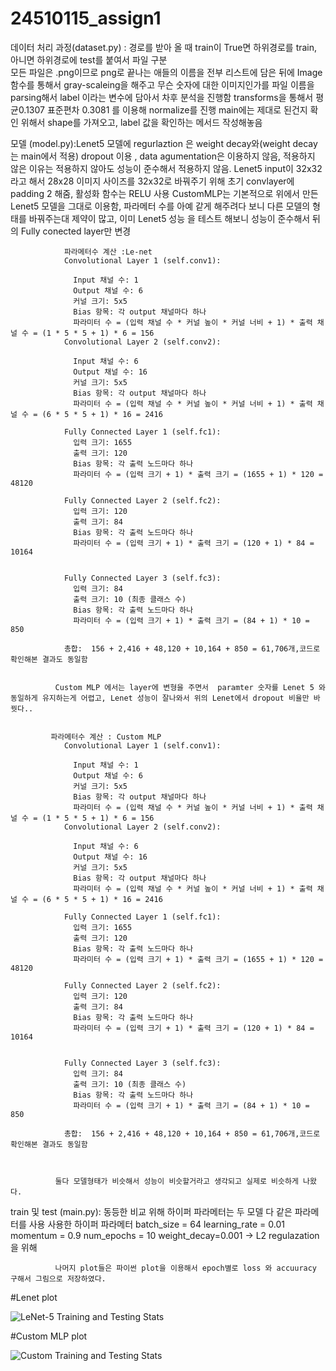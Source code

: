 # 24510115_assign1

데이터 처리 과정(dataset.py) : 경로를 받아 올 때 train이 True면 하위경로를 train, 아니면 하위경로에 test를 붙여서 파일 구분  
                  모든 파일은 .png이므로 png로 끝나는 애들의 이름을 전부 리스트에 담은 뒤에 Image 함수를 통해서 gray-scaleing을 해주고 
                  무슨 숫자에 대한 이미지인가를 파일 이름을 parsing해서 label 이라는 변수에 담아서 차후 분석을 진행함
                  transforms을 통해서 평균0.1307 표준편차 0.3081 를 이용해 normalize를 진행
                  main에는 제대로 된건지 확인 위해서 shape를 가져오고, label 값을 확인하는 메서드 작성해놓음



모델 (model.py):Lenet5 모델에  regurlaztion 은 weight decay와(weight decay는 main에서 적용) dropout 이용 , 
                data agumentation은 이용하지 않음, 적용하지 않은 이유는 적용하지 않아도 성능이 준수해서
                적용하지 않음. Lenet5 input이 32x32 라고 해서 28x28 이미지 사이즈를 32x32로 바꿔주기 위해  초기 convlayer에 padding 2 해줌, 활성화 함수는 RELU 사용 
                CustomMLP는 기본적으로 위에서 만든 Lenet5 모델을 그대로 이용함, 파라메터 수를 아예 같게 해주려다 보니 다른 모델의 형태를 바꿔주는대 제약이 많고, 이미 Lenet5 성능 
                을 테스트 해보니 성능이 준수해서 뒤의 Fully conected layer만 변경 
                
                파라메터수 계산 :Le-net
                Convolutional Layer 1 (self.conv1):

                  Input 채널 수: 1
                  Output 채널 수: 6
                  커널 크기: 5x5
                  Bias 항목: 각 output 채널마다 하나
                  파라미터 수 = (입력 채널 수 * 커널 높이 * 커널 너비 + 1) * 출력 채널 수 = (1 * 5 * 5 + 1) * 6 = 156
                Convolutional Layer 2 (self.conv2):
                  
                  Input 채널 수: 6
                  Output 채널 수: 16
                  커널 크기: 5x5
                  Bias 항목: 각 output 채널마다 하나
                  파라미터 수 = (입력 채널 수 * 커널 높이 * 커널 너비 + 1) * 출력 채널 수 = (6 * 5 * 5 + 1) * 16 = 2416
                  
                Fully Connected Layer 1 (self.fc1):                  
                  입력 크기: 1655
                  출력 크기: 120
                  Bias 항목: 각 출력 노드마다 하나
                  파라미터 수 = (입력 크기 + 1) * 출력 크기 = (1655 + 1) * 120 = 48120
                  
                Fully Connected Layer 2 (self.fc2):
                  입력 크기: 120
                  출력 크기: 84
                  Bias 항목: 각 출력 노드마다 하나
                  파라미터 수 = (입력 크기 + 1) * 출력 크기 = (120 + 1) * 84 = 10164
                
      
                Fully Connected Layer 3 (self.fc3):
                  입력 크기: 84
                  출력 크기: 10 (최종 클래스 수)
                  Bias 항목: 각 출력 노드마다 하나
                  파라미터 수 = (입력 크기 + 1) * 출력 크기 = (84 + 1) * 10 = 850

                총합:  156 + 2,416 + 48,120 + 10,164 + 850 = 61,706개,코드로 확인해본 결과도 동일함


              Custom MLP 에서는 layer에 변형을 주면서  paramter 숫자를 Lenet 5 와 동일하게 유지하는게 어렵고, Lenet 성능이 잘나와서 위의 Lenet에서 dropout 비율만 바꿧다..
             

             파라메터수 계산 : Custom MLP
                Convolutional Layer 1 (self.conv1):

                  Input 채널 수: 1
                  Output 채널 수: 6
                  커널 크기: 5x5
                  Bias 항목: 각 output 채널마다 하나
                  파라미터 수 = (입력 채널 수 * 커널 높이 * 커널 너비 + 1) * 출력 채널 수 = (1 * 5 * 5 + 1) * 6 = 156
                Convolutional Layer 2 (self.conv2):
                  
                  Input 채널 수: 6
                  Output 채널 수: 16
                  커널 크기: 5x5
                  Bias 항목: 각 output 채널마다 하나
                  파라미터 수 = (입력 채널 수 * 커널 높이 * 커널 너비 + 1) * 출력 채널 수 = (6 * 5 * 5 + 1) * 16 = 2416
                  
                Fully Connected Layer 1 (self.fc1):                  
                  입력 크기: 1655
                  출력 크기: 120
                  Bias 항목: 각 출력 노드마다 하나
                  파라미터 수 = (입력 크기 + 1) * 출력 크기 = (1655 + 1) * 120 = 48120
                  
                Fully Connected Layer 2 (self.fc2):
                  입력 크기: 120
                  출력 크기: 84
                  Bias 항목: 각 출력 노드마다 하나
                  파라미터 수 = (입력 크기 + 1) * 출력 크기 = (120 + 1) * 84 = 10164
                
      
                Fully Connected Layer 3 (self.fc3):
                  입력 크기: 84
                  출력 크기: 10 (최종 클래스 수)
                  Bias 항목: 각 출력 노드마다 하나
                  파라미터 수 = (입력 크기 + 1) * 출력 크기 = (84 + 1) * 10 = 850

                총합:  156 + 2,416 + 48,120 + 10,164 + 850 = 61,706개,코드로 확인해본 결과도 동일함



              둘다 모델형태가 비슷해서 성능이 비슷할거라고 생각되고 실제로 비슷하게 나왔다.

train 및 test (main.py):
            동등한 비교 위해 하이퍼 파라메터는 두 모델 다 같은 파라메터를 사용 
              사용한 하이퍼 파라메터 
              batch_size = 64
              learning_rate = 0.01
              momentum = 0.9
              num_epochs = 10
              weight_decay=0.001 -> L2 regulazation을 위해 

              
              나머지 plot들은 파이썬 plot을 이용해서 epoch별로 loss 와 accuuracy 구해서 그림으로 저장하였다.




 #Lenet plot
 
![LeNet-5 Training and Testing Stats](https://github.com/hansanghooon/24510115_assign1/assets/132417290/9d57e439-bf3e-46ef-8a17-597d446e8b5f)



 #Custom MLP plot 


 ![Custom Training and Testing Stats](https://github.com/hansanghooon/24510115_assign1/assets/132417290/390c0e6f-dde0-44d8-a908-0b266f37b4a1)


